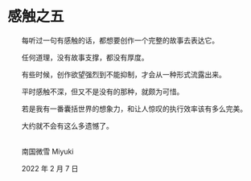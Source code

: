 # 感触之五

　　每听过一句有感触的话，都想要创作一个完整的故事去表达它。

　　任何道理，没有故事支撑，都没有厚度。

　　有些时候，创作欲望强烈到不能抑制，才会从一种形式流露出来。

　　平时感触不深，但又不是没有的那种，就颇为可惜。

　　若是我有一番囊括世界的想象力，和让人惊叹的执行效率该有多么完美。

　　大约就不会有这么多遗憾了。

<br>
　　南国微雪 Miyuki

　　2022 年 2 月 7 日

